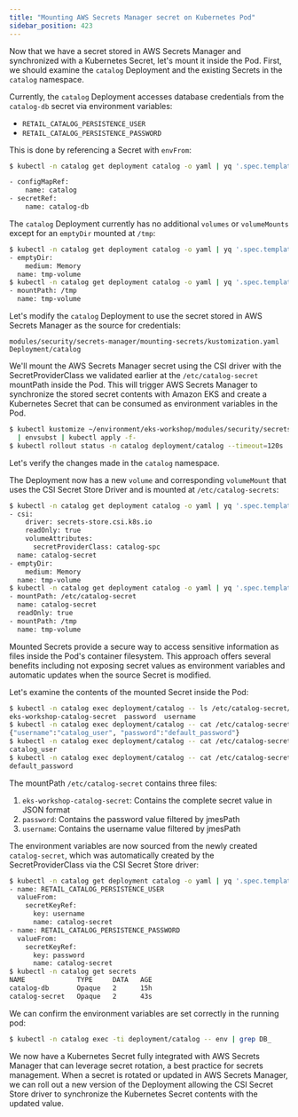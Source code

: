```yaml
---
title: "Mounting AWS Secrets Manager secret on Kubernetes Pod"
sidebar_position: 423
---
```


Now that we have a secret stored in AWS Secrets Manager and synchronized with a Kubernetes Secret, let's mount it inside the Pod. First, we should examine the `catalog` Deployment and the existing Secrets in the `catalog` namespace.

Currently, the `catalog` Deployment accesses database credentials from the `catalog-db` secret via environment variables:

- `RETAIL_CATALOG_PERSISTENCE_USER`
- `RETAIL_CATALOG_PERSISTENCE_PASSWORD`

This is done by referencing a Secret with `envFrom`:

```bash
$ kubectl -n catalog get deployment catalog -o yaml | yq '.spec.template.spec.containers[] | .envFrom'

- configMapRef:
    name: catalog
- secretRef:
    name: catalog-db
```

The `catalog` Deployment currently has no additional `volumes` or `volumeMounts` except for an `emptyDir` mounted at `/tmp`:

```bash
$ kubectl -n catalog get deployment catalog -o yaml | yq '.spec.template.spec.volumes'
- emptyDir:
    medium: Memory
  name: tmp-volume
$ kubectl -n catalog get deployment catalog -o yaml | yq '.spec.template.spec.containers[] | .volumeMounts'
- mountPath: /tmp
  name: tmp-volume
```

Let's modify the `catalog` Deployment to use the secret stored in AWS Secrets Manager as the source for credentials:

```kustomization
modules/security/secrets-manager/mounting-secrets/kustomization.yaml
Deployment/catalog
```

We'll mount the AWS Secrets Manager secret using the CSI driver with the SecretProviderClass we validated earlier at the `/etc/catalog-secret` mountPath inside the Pod. This will trigger AWS Secrets Manager to synchronize the stored secret contents with Amazon EKS and create a Kubernetes Secret that can be consumed as environment variables in the Pod.

```bash
$ kubectl kustomize ~/environment/eks-workshop/modules/security/secrets-manager/mounting-secrets/ \
  | envsubst | kubectl apply -f-
$ kubectl rollout status -n catalog deployment/catalog --timeout=120s
```

Let's verify the changes made in the `catalog` namespace.

The Deployment now has a new `volume` and corresponding `volumeMount` that uses the CSI Secret Store Driver and is mounted at `/etc/catalog-secrets`:

```bash
$ kubectl -n catalog get deployment catalog -o yaml | yq '.spec.template.spec.volumes'
- csi:
    driver: secrets-store.csi.k8s.io
    readOnly: true
    volumeAttributes:
      secretProviderClass: catalog-spc
  name: catalog-secret
- emptyDir:
    medium: Memory
  name: tmp-volume
$ kubectl -n catalog get deployment catalog -o yaml | yq '.spec.template.spec.containers[] | .volumeMounts'
- mountPath: /etc/catalog-secret
  name: catalog-secret
  readOnly: true
- mountPath: /tmp
  name: tmp-volume
```

Mounted Secrets provide a secure way to access sensitive information as files inside the Pod's container filesystem. This approach offers several benefits including not exposing secret values as environment variables and automatic updates when the source Secret is modified.

Let's examine the contents of the mounted Secret inside the Pod:

```bash
$ kubectl -n catalog exec deployment/catalog -- ls /etc/catalog-secret/
eks-workshop-catalog-secret  password  username
$ kubectl -n catalog exec deployment/catalog -- cat /etc/catalog-secret/${SECRET_NAME}
{"username":"catalog_user", "password":"default_password"}
$ kubectl -n catalog exec deployment/catalog -- cat /etc/catalog-secret/username
catalog_user
$ kubectl -n catalog exec deployment/catalog -- cat /etc/catalog-secret/password
default_password
```

The mountPath `/etc/catalog-secret` contains three files:

1. `eks-workshop-catalog-secret`: Contains the complete secret value in JSON format
2. `password`: Contains the password value filtered by jmesPath
3. `username`: Contains the username value filtered by jmesPath

The environment variables are now sourced from the newly created `catalog-secret`, which was automatically created by the SecretProviderClass via the CSI Secret Store driver:

```bash
$ kubectl -n catalog get deployment catalog -o yaml | yq '.spec.template.spec.containers[] | .env'
- name: RETAIL_CATALOG_PERSISTENCE_USER
  valueFrom:
    secretKeyRef:
      key: username
      name: catalog-secret
- name: RETAIL_CATALOG_PERSISTENCE_PASSWORD
  valueFrom:
    secretKeyRef:
      key: password
      name: catalog-secret
$ kubectl -n catalog get secrets
NAME             TYPE     DATA   AGE
catalog-db       Opaque   2      15h
catalog-secret   Opaque   2      43s
```

We can confirm the environment variables are set correctly in the running pod:

```bash
$ kubectl -n catalog exec -ti deployment/catalog -- env | grep DB_
```

We now have a Kubernetes Secret fully integrated with AWS Secrets Manager that can leverage secret rotation, a best practice for secrets management. When a secret is rotated or updated in AWS Secrets Manager, we can roll out a new version of the Deployment allowing the CSI Secret Store driver to synchronize the Kubernetes Secret contents with the updated value.
